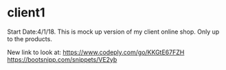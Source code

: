 # client1
Start Date:4/1/18. This is mock up version of my client online shop. Only up to the products.

New link to look at:
https://www.codeply.com/go/KKGtE67FZH
https://bootsnipp.com/snippets/VE2yb
